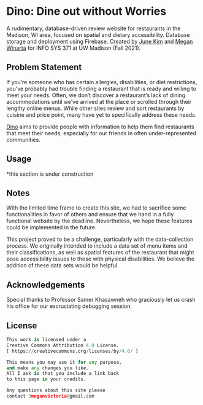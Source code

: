 # Dino: Dine out without Worries

A rudimentary, database-driven review website for restaurants in the Madison, WI area, focused on spatial and dietary accessibility. Database storage and deployment using Firebase. Created by [June Kim](mailto:dkim598@wisc.edu) and [Megan Winarta](mvwinarta@wisc.edu) for INFO SYS 371 at UW Madison (Fall 2021). 

## Problem Statement

If you’re someone who has certain allergies, disabilities, or diet restrictions, you've probably had trouble finding a restaurant that is ready and willing to meet your needs. Often, we don’t discover a restaurant’s lack of dining accommodations until we’ve arrived at the place or scrolled through their lengthy online menus. While other sites review and sort restaurants by cuisine and price point, many have yet to specifically address these needs.

[Dino](https://is371-dino.web.app/) aims to provide people with information to help them find restaurants that meet their needs, especially for our friends in often under-represented communities.

## Usage
*this section is under construction

## Notes

With the limited time frame to create this site, we had to sacrifice some functionalities in favor of others and ensure that we hand in a fully functional website by the deadline. Nevertheless, we hope these features could be implemented in the future.

This project proved to be a challenge, particularly with the data-collection process. We originally intended to include a data set of menu items and their classifications, as well as spatial features of the restaurant that might pose accessibility issues to those with physical disabilities. We believe the addition of these data sets would be helpful.

## Acknowledgements
Special thanks to Professor Samer Khasawneh who graciously let us crash his office for our excruciating debugging session.

## License
```python
This work is licensed under a
Creative Commons Attribution 4.0 License.
[ https://creativecommons.org/licenses/by/4.0/ ]

This means you may use it for any purpose,
and make any changes you like.
All I ask is that you include a link back
to this page in your credits.

Any questions about this site please
contact 3meganvictoria@gmail.com
```

